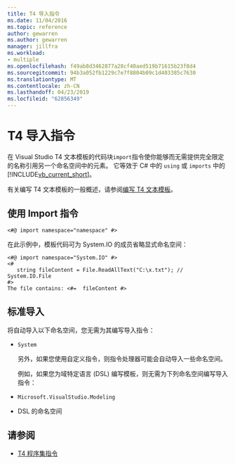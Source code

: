 ```yaml
---
title: T4 导入指令
ms.date: 11/04/2016
ms.topic: reference
author: gewarren
ms.author: gewarren
manager: jillfra
ms.workload:
- multiple
ms.openlocfilehash: f49ab8d3462877a28cf40aed519b71615b23f8d4
ms.sourcegitcommit: 94b3a052fb1229c7e7f8804b09c1d403385c7630
ms.translationtype: MT
ms.contentlocale: zh-CN
ms.lasthandoff: 04/23/2019
ms.locfileid: "62856349"
---
```

# <a name="t4-import-directive"></a>T4 导入指令

在 Visual Studio T4 文本模板的代码块`import`指令使你能够而无需提供完全限定的名称引用另一个命名空间中的元素。 它等效于 C# 中的 `using` 或 `imports` 中的 [!INCLUDE[vb_current_short](../debugger/includes/vb_current_short_md.md)]。

有关编写 T4 文本模板的一般概述，请参阅[编写 T4 文本模板](../modeling/writing-a-t4-text-template.md)。

## <a name="using-the-import-directive"></a>使用 Import 指令

```
<#@ import namespace="namespace" #>
```

 在此示例中，模板代码可为 System.IO 的成员省略显式命名空间：

```
<#@ import namespace="System.IO" #>
<#
   string fileContent = File.ReadAllText("C:\x.txt"); // System.IO.File
#>
The file contains: <#=  fileContent #>
```

## <a name="standard-imports"></a>标准导入
 将自动导入以下命名空间，您无需为其编写导入指令：

- `System`

  另外，如果您使用自定义指令，则指令处理器可能会自动导入一些命名空间。

  例如，如果您为域特定语言 (DSL) 编写模板，则无需为下列命名空间编写导入指令：

- `Microsoft.VisualStudio.Modeling`

- DSL 的命名空间

## <a name="see-also"></a>请参阅

- [T4 程序集指令](../modeling/t4-assembly-directive.md)